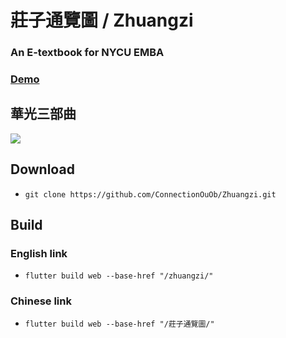 # 莊子通覽圖 / Zhuangzi
### An E-textbook for NYCU EMBA

### [Demo](https://connectionouob.github.io/zhuangzi/)

## 華光三部曲
![](https://github.com/Connection2Peter/Zhuangzi_Overview/assets/69660530/65232ce5-ae87-467f-9f41-6040cd2487ec)

## Download
- ```git clone https://github.com/ConnectionOuOb/Zhuangzi.git```

## Build
### English link
- ```flutter build web --base-href "/zhuangzi/"```

### Chinese link
- ```flutter build web --base-href "/莊子通覽圖/"```

